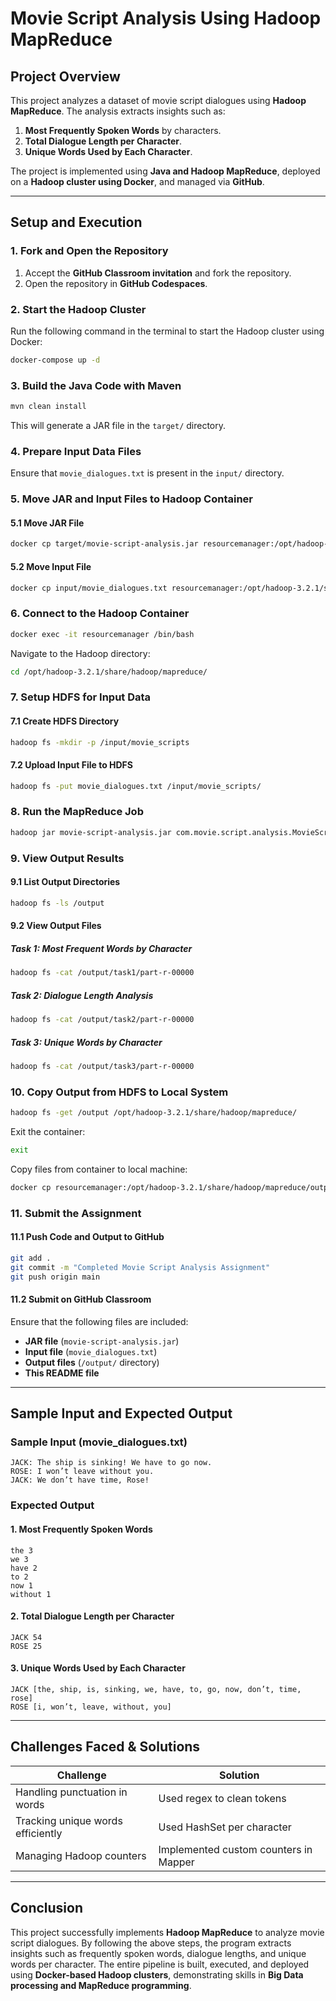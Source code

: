 # Movie Script Analysis Using Hadoop MapReduce

## **Project Overview**
This project analyzes a dataset of movie script dialogues using **Hadoop MapReduce**. The analysis extracts insights such as:
1. **Most Frequently Spoken Words** by characters.
2. **Total Dialogue Length per Character**.
3. **Unique Words Used by Each Character**.

The project is implemented using **Java and Hadoop MapReduce**, deployed on a **Hadoop cluster using Docker**, and managed via **GitHub**.

---

## **Setup and Execution**

### **1. Fork and Open the Repository**
1. Accept the **GitHub Classroom invitation** and fork the repository.
2. Open the repository in **GitHub Codespaces**.

### **2. Start the Hadoop Cluster**
Run the following command in the terminal to start the Hadoop cluster using Docker:
```bash
docker-compose up -d
```

### **3. Build the Java Code with Maven**
```bash
mvn clean install
```
This will generate a JAR file in the `target/` directory.

### **4. Prepare Input Data Files**
Ensure that `movie_dialogues.txt` is present in the `input/` directory.

### **5. Move JAR and Input Files to Hadoop Container**
#### **5.1 Move JAR File**
```bash
docker cp target/movie-script-analysis.jar resourcemanager:/opt/hadoop-3.2.1/share/hadoop/mapreduce/
```
#### **5.2 Move Input File**
```bash
docker cp input/movie_dialogues.txt resourcemanager:/opt/hadoop-3.2.1/share/hadoop/mapreduce/
```

### **6. Connect to the Hadoop Container**
```bash
docker exec -it resourcemanager /bin/bash
```
Navigate to the Hadoop directory:
```bash
cd /opt/hadoop-3.2.1/share/hadoop/mapreduce/
```

### **7. Setup HDFS for Input Data**
#### **7.1 Create HDFS Directory**
```bash
hadoop fs -mkdir -p /input/movie_scripts
```
#### **7.2 Upload Input File to HDFS**
```bash
hadoop fs -put movie_dialogues.txt /input/movie_scripts/
```

### **8. Run the MapReduce Job**
```bash
hadoop jar movie-script-analysis.jar com.movie.script.analysis.MovieScriptAnalysis /input/movie_scripts/movie_dialogues.txt /output
```

### **9. View Output Results**
#### **9.1 List Output Directories**
```bash
hadoop fs -ls /output
```
#### **9.2 View Output Files**
##### **Task 1: Most Frequent Words by Character**
```bash
hadoop fs -cat /output/task1/part-r-00000
```
##### **Task 2: Dialogue Length Analysis**
```bash
hadoop fs -cat /output/task2/part-r-00000
```
##### **Task 3: Unique Words by Character**
```bash
hadoop fs -cat /output/task3/part-r-00000
```

### **10. Copy Output from HDFS to Local System**
```bash
hadoop fs -get /output /opt/hadoop-3.2.1/share/hadoop/mapreduce/
```
Exit the container:
```bash
exit
```
Copy files from container to local machine:
```bash
docker cp resourcemanager:/opt/hadoop-3.2.1/share/hadoop/mapreduce/output/ ./output/
```

### **11. Submit the Assignment**
#### **11.1 Push Code and Output to GitHub**
```bash
git add .
git commit -m "Completed Movie Script Analysis Assignment"
git push origin main
```
#### **11.2 Submit on GitHub Classroom**
Ensure that the following files are included:
- **JAR file** (`movie-script-analysis.jar`)
- **Input file** (`movie_dialogues.txt`)
- **Output files** (`/output/` directory)
- **This README file**

---

## **Sample Input and Expected Output**
### **Sample Input (movie_dialogues.txt)**
```
JACK: The ship is sinking! We have to go now.
ROSE: I won’t leave without you.
JACK: We don’t have time, Rose!
```

### **Expected Output**
#### **1. Most Frequently Spoken Words**
```
the 3
we 3
have 2
to 2
now 1
without 1
```
#### **2. Total Dialogue Length per Character**
```
JACK 54
ROSE 25
```
#### **3. Unique Words Used by Each Character**
```
JACK [the, ship, is, sinking, we, have, to, go, now, don’t, time, rose]
ROSE [i, won’t, leave, without, you]
```

---

## **Challenges Faced & Solutions**
| **Challenge** | **Solution** |
|--------------|-------------|
| Handling punctuation in words | Used regex to clean tokens |
| Tracking unique words efficiently | Used HashSet per character |
| Managing Hadoop counters | Implemented custom counters in Mapper |

---

## **Conclusion**
This project successfully implements **Hadoop MapReduce** to analyze movie script dialogues. By following the above steps, the program extracts insights such as frequently spoken words, dialogue lengths, and unique words per character. The entire pipeline is built, executed, and deployed using **Docker-based Hadoop clusters**, demonstrating skills in **Big Data processing and MapReduce programming**.

